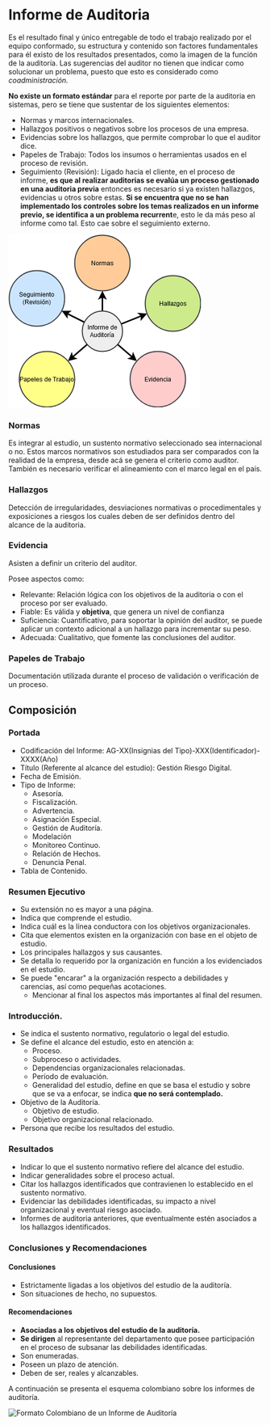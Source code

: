 # Informe de Auditoria

Es el resultado final y único entregable de todo el trabajo realizado por el equipo conformado, su estructura y contenido son factores fundamentales para él existo de los resultados presentados, como la imagen de la función de la auditoría. Las sugerencias del auditor no tienen que indicar como solucionar un problema, puesto que esto es considerado como *coadministración.*

**No existe un formato estándar** para el reporte por parte de la auditoria en sistemas, pero se tiene que sustentar de los siguientes elementos:

* Normas y marcos internacionales.
* Hallazgos positivos o negativos sobre los procesos de una empresa.
* Evidencias sobre los hallazgos, que permite comprobar lo que el auditor dice.
* Papeles de Trabajo: Todos los insumos o herramientas usados en el proceso de revisión.
* Seguimiento (Revisión): Ligado hacia el cliente, en el proceso de informe, **es que al realizar auditorias se evalúa un proceso gestionado en una auditoria previa** entonces es necesario si ya existen hallazgos, evidencias u otros sobre estas. **Si se encuentra que no se han implementado los controles sobre los temas realizados en un informe previo, se identifica a un problema recurrent**e, esto le da más peso al informe como tal. Esto cae sobre el seguimiento externo.

![Composición_Informe_Auditoría](resources/Composición_Informe_Auditoría.png)

### Normas

Es integrar al estudio, un sustento normativo seleccionado sea internacional o no. Estos marcos normativos son estudiados para ser comparados con la realidad de la empresa, desde acá se genera el criterio como auditor. También es necesario verificar el alineamiento con el marco legal en el país.

### Hallazgos

Detección de irregularidades, desviaciones normativas o procedimentales y exposiciones a riesgos los cuales deben de ser definidos dentro del alcance de la auditoria.

### Evidencia

Asisten a definir un criterio del auditor.

Posee aspectos como:

* Relevante: Relación lógica con los objetivos de la auditoria o con el proceso por ser evaluado.
* Fiable: Es válida y **objetiva**, que genera un nivel de confianza
* Suficiencia: Cuantificativo, para soportar la opinión del auditor, se puede aplicar un contexto adicional a un hallazgo para incrementar su peso.
* Adecuada: Cualitativo, que fomente las conclusiones del auditor.

### Papeles de Trabajo

Documentación utilizada durante el proceso de validación o verificación de un proceso.

## Composición

### Portada

* Codificación del Informe: AG-XX(Insignias del Tipo)-XXX(Identificador)-XXXX(Año)
* Título (Referente al alcance del estudio): Gestión Riesgo Digital.
* Fecha de Emisión.
* Tipo de Informe:
  * Asesoría.
  * Fiscalización.
  * Advertencia.
  * Asignación Especial.
  * Gestión de Auditoría.
  * Modelación
  * Monitoreo Continuo.
  * Relación de Hechos.
  * Denuncia Penal.
* Tabla de Contenido.

### Resumen Ejecutivo

* Su extensión no es mayor a una página.
* Indica que comprende el estudio.
* Indica cuál es la línea conductora con los objetivos organizacionales.
* Cita que elementos existen en la organización con base en el objeto de estudio.
* Los principales hallazgos y sus causantes.
* Se detalla lo requerido por la organización en función a los evidenciados en el estudio.
* Se puede "encarar" a la organización respecto a debilidades y carencias, así como pequeñas acotaciones.
  * Mencionar al final los aspectos más importantes al final del resumen.

### Introducción.

* Se indica el sustento normativo, regulatorio o legal del estudio.
* Se define el alcance del estudio, esto en atención a:
  * Proceso.
  * Subproceso o actividades.
  * Dependencias organizacionales relacionadas.
  * Período de evaluación.
  * Generalidad del estudio, define en que se basa el estudio y sobre que se va a enfocar, se indica **que no será contemplado.**
* Objetivo de la Auditoría.
  * Objetivo de estudio.
  * Objetivo organizacional relacionado.
* Persona que recibe los resultados del estudio.

### Resultados

* Indicar lo que el sustento normativo refiere del alcance del estudio.
* Indicar generalidades sobre el proceso actual.
* Citar los hallazgos identificados que contravienen lo establecido en el sustento normativo.
* Evidenciar las debilidades identificadas, su impacto a nivel organizacional y eventual riesgo asociado.
* Informes de auditoria anteriores, que eventualmente estén asociados a los hallazgos identificados.

### Conclusiones y Recomendaciones

#### Conclusiones

* Estrictamente ligadas a los objetivos del estudio de la auditoría.
* Son situaciones de hecho, no supuestos.

#### Recomendaciones

* **Asociadas a los objetivos del estudio de la auditoría.**
* **Se dirigen** al representante del departamento que posee participación en el proceso de subsanar las debilidades identificadas.
* Son enumeradas.
* Poseen un plazo de atención.
* Deben de ser, reales y alcanzables.

A continuación se presenta el esquema colombiano sobre los informes de auditoría.

![Formato Colombiano de un Informe de Auditoría](../resources/Formato%20Colombiano%20de%20un%20Informe%20de%20Auditoría.png)